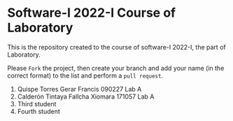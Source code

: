# Software-I 2022-I Course of Laboratory
This is the repository created to the course of software-I 2022-I, the part of Laboratory.


Please `Fork` the project, then create your branch and add your name (in the correct format) to the list and perform a `pull request`.

<ol>
  <li>Quispe Torres Gerar Francis 090227 Lab A</li>
  <li>Calderón Tintaya Fallcha Xiomara 171057 Lab A</li>
  <li>Third student</li>
  <li>Fourth student</li>
</ol>
